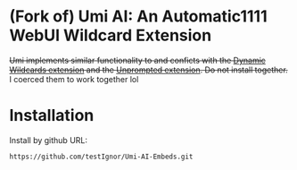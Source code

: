 # (Fork of) Umi AI: An Automatic1111 WebUI Wildcard Extension

~~Umi implements similar functionality to and conficts with the [Dynamic Wildcards extension](https://github.com/AUTOMATIC1111/stable-diffusion-webui-wildcards) and the [Unprompted extension](https://github.com/ThereforeGames/unprompted). Do not install together.~~
I coerced them to work together lol

# Installation

Install by github URL:

`https://github.com/testIgnor/Umi-AI-Embeds.git`
